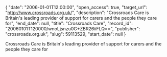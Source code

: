 {
  "date": "2006-01-01T12:00:00", 
  "open_access": true, 
  "target_url": "http://www.crossroads.org.uk/", 
  "description": "Crossroads Care is Britain's leading provider of support for carers and the people they care for", 
  "end_date": null, 
  "title": "Crossroads Care", 
  "record_id": "20060101T120000/wnoLjsnzu0G+ZBR26iiFLQ==", 
  "publisher": "crossroads.org.uk", 
  "slug": 59113529, 
  "start_date": null
}

Crossroads Care is Britain's leading provider of support for carers and the people they care for
